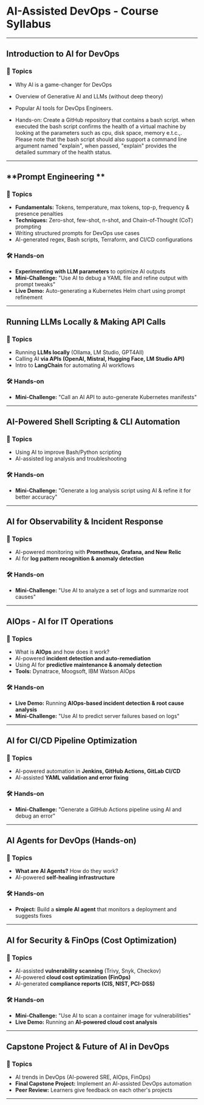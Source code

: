 # AI-Assisted DevOps - Course Syllabus

---

## **Introduction to AI for DevOps**
### 📌 Topics
- Why AI is a game-changer for DevOps
- Overview of Generative AI and LLMs (without deep theory)
- Popular AI tools for DevOps Engineers.

- Hands-on: Create a GitHub repository that contains a bash script. when executed the bash script confirms the health of a virtual machine by looking at the parameters such as cpu, disk space, memory e.t.c.,. Please note that the bash script should also support a command line argument named "explain", when passed, "explain" provides the detailed summary of the health status.
  
---

## **Prompt Engineering **
### 📌 Topics
- **Fundamentals:** Tokens, temperature, max tokens, top-p, frequency & presence penalties
- **Techniques:** Zero-shot, few-shot, n-shot, and Chain-of-Thought (CoT) prompting
- Writing structured prompts for DevOps use cases
- AI-generated regex, Bash scripts, Terraform, and CI/CD configurations

### 🛠 Hands-on
- **Experimenting with LLM parameters** to optimize AI outputs
- **Mini-Challenge:** "Use AI to debug a YAML file and refine output with prompt tweaks"
- **Live Demo:** Auto-generating a Kubernetes Helm chart using prompt refinement

---

## **Running LLMs Locally & Making API Calls**
### 📌 Topics
- Running **LLMs locally** (Ollama, LM Studio, GPT4All)
- Calling AI **via APIs (OpenAI, Mistral, Hugging Face, LM Studio API)**
- Intro to **LangChain** for automating AI workflows

### 🛠 Hands-on
- **Mini-Challenge:** "Call an AI API to auto-generate Kubernetes manifests"

---

## **AI-Powered Shell Scripting & CLI Automation**
### 📌 Topics
- Using AI to improve Bash/Python scripting
- AI-assisted log analysis and troubleshooting

### 🛠 Hands-on
- **Mini-Challenge:** "Generate a log analysis script using AI & refine it for better accuracy"

---

## **AI for Observability & Incident Response**
### 📌 Topics
- AI-powered monitoring with **Prometheus, Grafana, and New Relic**
- AI for **log pattern recognition & anomaly detection**

### 🛠 Hands-on
- **Mini-Challenge:** "Use AI to analyze a set of logs and summarize root causes"

---

## **AIOps - AI for IT Operations**
### 📌 Topics
- What is **AIOps** and how does it work?
- AI-powered **incident detection and auto-remediation**
- Using AI for **predictive maintenance & anomaly detection**
- **Tools:** Dynatrace, Moogsoft, IBM Watson AIOps

### 🛠 Hands-on
- **Live Demo:** Running **AIOps-based incident detection & root cause analysis**
- **Mini-Challenge:** "Use AI to predict server failures based on logs"

---

## **AI for CI/CD Pipeline Optimization**
### 📌 Topics
- AI-powered automation in **Jenkins, GitHub Actions, GitLab CI/CD**
- AI-assisted **YAML validation and error fixing**

### 🛠 Hands-on
- **Mini-Challenge:** "Generate a GitHub Actions pipeline using AI and debug an error"

---

## **AI Agents for DevOps (Hands-on)**
### 📌 Topics
- **What are AI Agents?** How do they work?
- AI-powered **self-healing infrastructure**

### 🛠 Hands-on
- **Project:** Build a **simple AI agent** that monitors a deployment and suggests fixes

---

## **AI for Security & FinOps (Cost Optimization)**
### 📌 Topics
- AI-assisted **vulnerability scanning** (Trivy, Snyk, Checkov)
- AI-powered **cloud cost optimization (FinOps)**
- AI-generated **compliance reports (CIS, NIST, PCI-DSS)**

### 🛠 Hands-on
- **Mini-Challenge:** "Use AI to scan a container image for vulnerabilities"
- **Live Demo:** Running an **AI-powered cloud cost analysis**

---

## **Capstone Project & Future of AI in DevOps**
### 📌 Topics
- AI trends in DevOps (AI-powered SRE, AIOps, FinOps)
- **Final Capstone Project:** Implement an AI-assisted DevOps automation
- **Peer Review:** Learners give feedback on each other's projects

---
